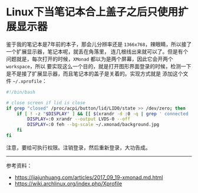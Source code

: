 # Linux下当笔记本合上盖子之后只使用扩展显示器

鉴于我的笔记本是7年前的本子，那会儿分辨率还是 `1366x768`，辣眼睛，所以接了一个扩展显示器，笔记本呢，就丢在角落里，
连几根线出来就可以了。但是有个问题就是，每次打开的时候，`XMonad` 都以为是两个屏幕，因此它会开两个 `workspace`，所以
要实现这么一个目的，就是打开图形界面登录的时候，检测一下是不是接了扩展显示器，而且笔记本的盖子是关着的。实现方式就是
添加这个文件 `~/.xprofile`：

```bash
#!/bin/bash

# close screen if lid is close
if grep "closed" /proc/acpi/button/lid/LID0/state >> /dev/zero; then
    if [ ! -z "$DISPLAY" ] && [[ $(xrandr -d :0 -q | grep ' connected ' | wc -l) = 2 ]]; then
        DISPLAY=:0 xrandr --output LVDS-0 --off
        DISPLAY=:0 feh --bg-scale ~/.xmonad/background.jpg
    fi
fi
```

注意，要给可执行权限。注销登录，然后重新登录，大功告成。

---

参考资料：

- https://jiajunhuang.com/articles/2017_09_19-xmonad.md.html
- https://wiki.archlinux.org/index.php/Xprofile
